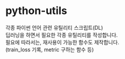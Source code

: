 # python-utils
각종 파이썬 언어 관련 유틸리티 스크립트(DL)  
딥러닝을 하면서 필요한 각종 유틸리티를 작성합니다.  
필요에 따라서는, 재사용이 가능한 함수도 제작합니다.  
(train_loss 기록, metric 구하는 함수 등)  

